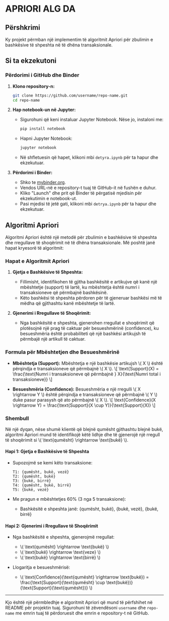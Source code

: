 # APRIORI ALG DA

## Përshkrimi
Ky projekt përmban një implementim të algoritmit Apriori për zbulimin e bashkësive të shpeshta në të dhëna transaksionale.

## Si ta ekzekutoni

### Përdorimi i GitHub dhe Binder

1. **Klono repository-n:**
   ```bash
   git clone https://github.com/username/repo-name.git
   cd repo-name
   ```

2. **Hap notebook-un në Jupyter:**
   - Sigurohuni që keni instaluar Jupyter Notebook. Nëse jo, instaloni me:
     ```bash
     pip install notebook
     ```
   - Hapni Jupyter Notebook:
     ```bash
     jupyter notebook
     ```
   - Në shfletuesin që hapet, klikoni mbi `detyra.ipynb` për ta hapur dhe ekzekutuar.

3. **Përdorimi i Binder:**
   - Shko te [mybinder.org](https://mybinder.org/).
   - Vendos URL-në e repository-t tuaj të GitHub-it në fushën e duhur.
   - Kliko "Launch" dhe prit që Binder të përgatisë mjedisin për ekzekutimin e notebook-ut.
   - Pasi mjedisi të jetë gati, klikoni mbi `detrya.ipynb` për ta hapur dhe ekzekutuar.

## Algoritmi Apriori

Algoritmi Apriori është një metodë për zbulimin e bashkësive të shpeshta dhe rregullave të shoqërimit në të dhëna transaksionale. Më poshtë janë hapat kryesorë të algoritmit:

### Hapat e Algoritmit Apriori

1. **Gjetja e Bashkësive të Shpeshta:**
   - Fillimisht, identifikohen të gjitha bashkësitë e artikujve që kanë një mbështetje (support) të lartë, ku mbështetja është numri i transaksioneve që përmbajnë bashkësinë.
   - Këto bashkësi të shpeshta përdoren për të gjeneruar bashkësi më të mëdha që gjithashtu kanë mbështetje të lartë.

2. **Gjenerimi i Rregullave të Shoqërimit:**
   - Nga bashkësitë e shpeshta, gjenerohen rregullat e shoqërimit që plotësojnë një prag të caktuar për besueshmërinë (confidence), ku besueshmëria është probabiliteti që një bashkësi artikujsh të përmbajë një artikull të caktuar.

### Formula për Mbështetjen dhe Besueshmërinë

- **Mbështetja (Support):**
  Mbështetja e një bashkësie artikujsh \\( X \\) është përqindja e transaksioneve që përmbajnë \\( X \\).
  \\[
  \text{Support}(X) = \frac{\text{Numri i transaksioneve që përmbajnë } X}{\text{Numri total i transaksioneve}}
  \\]

- **Besueshmëria (Confidence):**
  Besueshmëria e një rregulli \\( X \rightarrow Y \\) është përqindja e transaksioneve që përmbajnë \\( Y \\) duke pasur parasysh që ato përmbajnë \\( X \\).
  \\[
  \text{Confidence}(X \rightarrow Y) = \frac{\text{Support}(X \cup Y)}{\text{Support}(X)}
  \\]

### Shembull

Në një dyqan, nëse shumë klientë që blejnë qumësht gjithashtu blejnë bukë, algoritmi Apriori mund të identifikojë këtë lidhje dhe të gjenerojë një rregull të shoqërimit si \\( \text{qumësht} \rightarrow \text{bukë} \\).

#### Hapi 1: Gjetja e Bashkësive të Shpeshta

- Supozojmë se kemi këto transaksione:
  ```
  T1: {qumësht, bukë, vezë}
  T2: {qumësht, bukë}
  T3: {bukë, birrë}
  T4: {qumësht, bukë, birrë}
  T5: {bukë, vezë}
  ```

- Me pragun e mbështetjes 60% (3 nga 5 transaksione):
  - Bashkësitë e shpeshta janë: {qumësht, bukë}, {bukë, vezë}, {bukë, birrë}

#### Hapi 2: Gjenerimi i Rregullave të Shoqërimit

- Nga bashkësitë e shpeshta, gjenerojmë rregullat:
  - \\( \text{qumësht} \rightarrow \text{bukë} \\)
  - \\( \text{bukë} \rightarrow \text{veze} \\)
  - \\( \text{bukë} \rightarrow \text{birrë} \\)

- Llogaritja e besueshmërisë:
  - \\( \text{Confidence}(\text{qumësht} \rightarrow \text{bukë}) = \frac{\text{Support}(\text{qumësht} \cup \text{bukë})}{\text{Support}(\text{qumësht})} \\)

---

Kjo është një përmbledhje e algoritmit Apriori që mund të përfshihet në README për projektin tuaj. Sigurohuni të zëvendësoni `username` dhe `repo-name` me emrin tuaj të përdoruesit dhe emrin e repository-t në GitHub.
